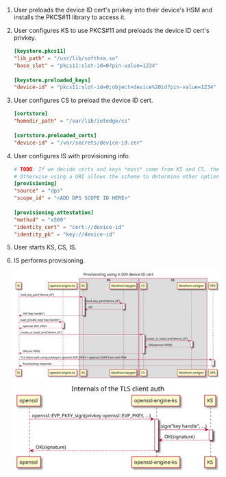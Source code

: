1. User preloads the device ID cert's privkey into their device's HSM and installs the PKCS#11 library to access it.

1. User configures KS to use PKCS#11 and preloads the device ID cert's privkey.

    ```toml
    [keystore.pkcs11]
    "lib_path" = "/usr/lib/softhsm.so"
    "base_slot" = "pkcs11:slot-id=0?pin-value=1234"

    [keystore.preloaded_keys]
    "device-id" = "pkcs11:slot-id=0;object=device%20id?pin-value=1234"
    ```

1. User configures CS to preload the device ID cert.

    ```toml
    [certstore]
    "homedir_path" = "/var/lib/iotedge/cs"

    [certstore.preloaded_certs]
    "device-id" = "/var/secrets/device-id.cer"
    ```

1. User configures IS with provisioning info.

    ```toml
    # TODO: If we decide certs and keys *must* come from KS and CS, then the URI is redundant and it could directly be the respective IDs.
    # Otherwise using a URI allows the scheme to determine other options for the source, like file:// for files.
    [provisioning]
    "source" = "dps"
    "scope_id" = "<ADD DPS SCOPE ID HERE>"

    [provisioning.attestation]
    "method" = "x509"
    "identity_cert" = "cert://device-id"
    "identity_pk" = "key://device-id"
    ```

1. User starts KS, CS, IS.

1. IS performs provisioning.

    ![Provisioning using X.509 device ID cert](img/provisioning-x509deviceid.svg)
    ![Internals of the TLS client auth](img/provisioning-x509deviceid-openssl.svg)
